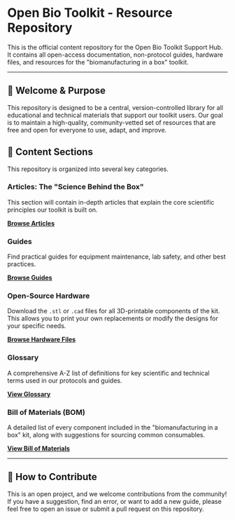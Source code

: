 # Open Bio Toolkit - Resource Repository

This is the official content repository for the Open Bio Toolkit Support Hub. It contains all open-access documentation, non-protocol guides, hardware files, and resources for the "biomanufacturing in a box" toolkit.

---

## 👋 Welcome & Purpose

This repository is designed to be a central, version-controlled library for all educational and technical materials that support our toolkit users. Our goal is to maintain a high-quality, community-vetted set of resources that are free and open for everyone to use, adapt, and improve.

## 📖 Content Sections

This repository is organized into several key categories.

### Articles: The "Science Behind the Box"
This section will contain in-depth articles that explain the core scientific principles our toolkit is built on.

[**Browse Articles**](./articles)

### Guides
Find practical guides for equipment maintenance, lab safety, and other best practices.

[**Browse Guides**](./guides)

### Open-Source Hardware
Download the `.stl` or `.cad` files for all 3D-printable components of the kit. This allows you to print your own replacements or modify the designs for your specific needs.

[**Browse Hardware Files**](./hardware)

### Glossary
A comprehensive A-Z list of definitions for key scientific and technical terms used in our protocols and guides.

[**View Glossary**](./glossary.md)

### Bill of Materials (BOM)
A detailed list of every component included in the "biomanufacturing in a box" kit, along with suggestions for sourcing common consumables.

[**View Bill of Materials**](./bill-of-materials.md)

---

## 🤝 How to Contribute

This is an open project, and we welcome contributions from the community! If you have a suggestion, find an error, or want to add a new guide, please feel free to open an issue or submit a pull request on this repository.
